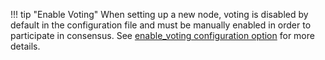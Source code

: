 !!! tip "Enable Voting"
	When setting up a new node, voting is disabled by default in the configuration file and must be manually enabled in order to participate in consensus. See [enable_voting configuration option](../../running-a-node/configuration/#nodeenable_voting) for more details.